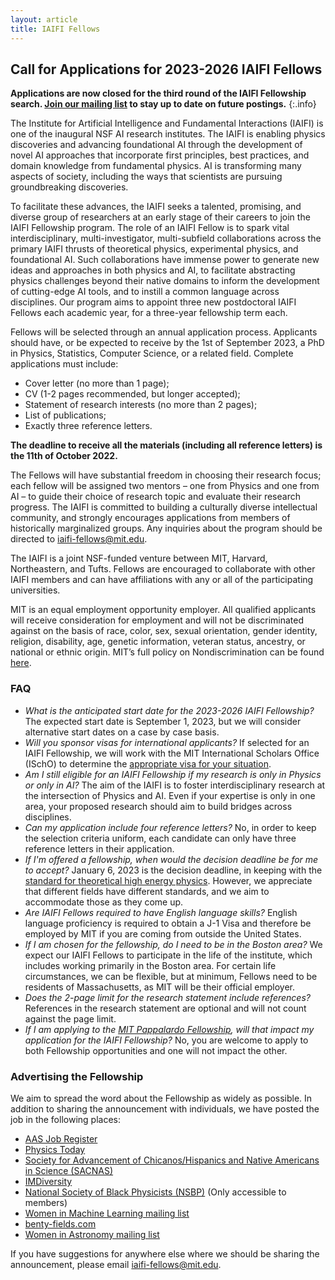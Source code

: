 ```yaml
---
layout: article
title: IAIFI Fellows
---
```



## Call for Applications for 2023-2026 IAIFI Fellows

**Applications are now closed for the third round of the IAIFI Fellowship search. [Join our mailing list](http://mailman.mit.edu/mailman/listinfo/iaifi-news) to stay up to date on future postings.**
{:.info}

The Institute for Artificial Intelligence and Fundamental Interactions (IAIFI) is one of the inaugural NSF AI research institutes. The IAIFI is enabling physics discoveries and advancing foundational AI through the development of novel AI approaches that incorporate first principles, best practices, and domain knowledge from fundamental physics. AI is transforming many aspects of society, including the ways that scientists are pursuing groundbreaking discoveries.

To facilitate these advances, the IAIFI seeks a talented, promising, and diverse group of researchers at an early stage of their careers to join the IAIFI Fellowship program. The role of an IAIFI Fellow is to spark vital interdisciplinary, multi-investigator, multi-subfield collaborations across the primary IAIFI thrusts of theoretical physics, experimental physics, and foundational AI. Such collaborations have immense power to generate new ideas and approaches in both physics and AI, to facilitate abstracting physics challenges beyond their native domains to inform the development of cutting-edge AI tools, and to instill a common language across disciplines. Our program aims to appoint three new postdoctoral IAIFI Fellows each academic year, for a three-year fellowship term each.

Fellows will be selected through an annual application process. Applicants should have, or be expected to receive by the 1st of September 2023, a PhD in Physics, Statistics, Computer Science, or a related field. Complete applications must include:

* Cover letter (no more than 1 page);
* CV (1-2 pages recommended, but longer accepted);
* Statement of research interests (no more than 2 pages);
* List of publications;
* Exactly three reference letters.

**The deadline to receive all the materials (including all reference letters) is the 11th of October 2022.**

The Fellows will have substantial freedom in choosing their research focus; each fellow will be assigned two mentors – one from Physics and one from AI – to guide their choice of research topic and evaluate their research progress. The IAIFI is committed to building a culturally diverse intellectual community, and strongly encourages applications from members of historically marginalized groups. Any inquiries about the program should be directed to iaifi-fellows@mit.edu.

The IAIFI is a joint NSF-funded venture between MIT, Harvard, Northeastern, and Tufts. Fellows are encouraged to collaborate with other IAIFI members and can have affiliations with any or all of the participating universities.

MIT is an equal employment opportunity employer. All qualified applicants will receive consideration for employment and will not be discriminated against on the basis of race, color, sex, sexual orientation, gender identity, religion, disability, age, genetic information, veteran status, ancestry, or national or ethnic origin. MIT’s full policy on Nondiscrimination can be found [here](https://policies.mit.edu/policies-procedures/90-relations-and-responsibilities-within-mit-community/92-nondiscrimination).

### FAQ

*  *What is the anticipated start date for the 2023-2026 IAIFI Fellowship?*  The expected start date is September 1, 2023, but we will consider alternative start dates on a case by case basis.
*  *Will you sponsor visas for international applicants?*  If selected for an IAIFI Fellowship, we will work with the MIT International Scholars Office (ISchO) to determine the [appropriate visa for your situation](http://web.mit.edu/scholars/administrators/sponsorshippolicy.html#visaspon).
*  *Am I still eligible for an IAIFI Fellowship if my research is only in Physics or only in AI?*  The aim of the IAIFI is to foster interdisciplinary research at the intersection of Physics and AI.  Even if your expertise is only in one area, your proposed research should aim to build bridges across disciplines.
*  *Can my application include four reference letters?*  No, in order to keep the selection criteria uniform, each candidate can only have three reference letters in their application.
*  *If I'm offered a fellowship, when would the decision deadline be for me to accept?* January 6, 2023 is the decision deadline, in keeping with the [standard for theoretical high energy physics](http://insti.physics.sunysb.edu/itp/postdoc-agreement.html). However, we appreciate that different fields have different standards, and we aim to accommodate those as they come up. 
*  *Are IAIFI Fellows required to have English language skills?* English language proficiency is required to obtain a J-1 Visa and therefore be employed by MIT if you are coming from outside the United States.
*  *If I am chosen for the fellowship, do I need to be in the Boston area?* We expect our IAIFI Fellows to participate in the life of the institute, which includes working primarily in the Boston area. For certain life circumstances, we can be flexible, but at minimum, Fellows need to be residents of Massachusetts, as MIT will be their official employer.
*  *Does the 2-page limit for the research statement include references?* References in the research statement are optional and will not count against the page limit. 
*  *If I am applying to the [MIT Pappalardo Fellowship](https://physics.mit.edu/research/pappalardo-fellowships-in-physics/competition/), will that impact my application for the IAIFI Fellowship?* No, you are welcome to apply to both Fellowship opportunities and one will not impact the other. 

### Advertising the Fellowship
We aim to spread the word about the Fellowship as widely as possible. In addition to sharing the announcement with individuals, we have posted the job in the following places:
*  [AAS Job Register](https://jobregister.aas.org/ad/60ea22fb)
*  [Physics Today](https://jobs.physicstoday.org/jobs/15247761/iaifi-fellow)
*  [Society for Advancement of Chicanos/Hispanics and Native Americans in Science (SACNAS)](https://careercenter.sacnas.org/job/iaifi-fellow/58147767/)
*  [IMDiversity](https://jobs.imdiversity.com/career/90826)
*  [National Society of Black Physicists (NSBP)](https://nsbp.org/networking/apply_now.aspx?view=1&id=669773) (Only accessible to members)
*  [Women in Machine Learning mailing list](https://groups.google.com/forum/#!forum/women-in-machine-learning)
*  [benty-fields.com](https://www.benty-fields.com/job_details?job_id=15745&page=1&app_order=&post_order=descending&search_term=)
*  [Women in Astronomy mailing list](aaswomen@lists.aas.org)

If you have suggestions for anywhere else where we should be sharing the announcement, please email [iaifi-fellows@mit.edu](mailto:iaifi-fellows@mit.edu).
 
<!---
### Call for Applications

[2021-2024 IAIFI Fellowship Program on AcademicJobsOnline](https://academicjobsonline.org/ajo/jobs/16695)
{:.info}

Of critical importance to the IAIFI vision is our IAIFI Fellows program, which aims to recruit and train the most talented, promising, and diverse group of researchers at an early stage of their careers. These Fellows will spark vital interdisciplinary, multi-investigator, multi-subfield collaborations. Such collaborations have immense power to generate new ideas and approaches, to facilitate abstracting physics challenges beyond their native domains, and to instill a common language across disciplines.  Our program aims to appoint three new postdoctoral IAIFI Fellows each academic year, for a three-year fellowship term each.

Fellows will be selected through an [annual application process](https://academicjobsonline.org/ajo/jobs/16695).  Applicants should have, or be expected to receive by the 1st of September 2021, a PhD in Physics, Statistics, Computer Science, or a related field.  Complete applications must include:

* Cover letter (no more than 1 page);
* CV (1-2 pages recommended, but longer accepted);
* Statement of research interests (no more than 2 pages);
* List of publications;
* Exactly three reference letters.
  
**The deadline to receive all the materials (including all reference letters) is the 20th of October 2020.**

  The Fellows will have substantial freedom in choosing their research focus; each fellow will be assigned two mentors – one from Physics and one from AI – to guide their choice of research topic and evaluate their research progress.  The IAIFI is committed to building a culturally diverse intellectual community, and strongly encourages applications from women and minorities.  Any inquiries about the program should be directed to <iaifi-fellows@mit.edu>.

The IAIFI is a joint NSF-funded venture between MIT, Harvard, Northeastern, and Tufts.  Fellows are encouraged to collaborate with other IAIFI members and can have affiliations with any or all of the participating universities.

### FAQ

*  *What is the anticipated start date for the 2021-2024 IAIFI Fellowship?*  The expected start date is September 1, 2021, but we will consider alternative start dates on a case by case basis.
*  *Will you sponsor visas for international applicants?*  If selected for an IAIFI Fellowship, we will work with the MIT International Scholars Office (ISchO) to determine the [appropriate visa for your situation](http://web.mit.edu/scholars/administrators/sponsorshippolicy.html#visaspon).
*  *Am I still eligible for an IAIFI Fellowship if my research is only in Physics or only in AI?*  The aim of the IAIFI is to foster interdisciplinary research at the intersection of Physics and AI.  Even if your expertise is only in one area, your proposed research should aim to build bridges across disciplines.
*  *Can my application include four reference letters?*  No, in order to keep the selection criteria uniform, each candidate can only have three reference letters in their application.

--->
